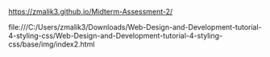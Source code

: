 https://zmalik3.github.io/Midterm-Assessment-2/

file:///C:/Users/zmalik3/Downloads/Web-Design-and-Development-tutorial-4-styling-css/Web-Design-and-Development-tutorial-4-styling-css/base/img/index2.html
